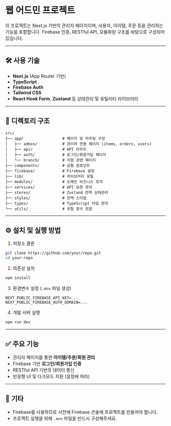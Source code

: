 
# 웹 어드민 프로젝트

이 프로젝트는 Next.js 기반의 관리자 페이지이며, 사용자, 아이템, 주문 등을 관리하는 기능을 포함합니다. Firebase 인증, RESTful API, 모듈화된 구조를 바탕으로 구성되어 있습니다.

---

## 🛠️ 사용 기술

- **Next.js** (App Router 기반)
- **TypeScript**
- **Firebase Auth**
- **Tailwind CSS**
- **React Hook Form**, **Zustand** 등 상태관리 및 유틸리티 라이브러리

---

## 📁 디렉토리 구조

```
src/
├── app/                 # 페이지 및 라우팅 구성
│   ├── admin/           # 관리자 전용 페이지 (items, orders, users)
│   ├── api/             # API 라우트
│   ├── auth/            # 로그인/회원가입 페이지
│   └── branch/          # 지점 관련 페이지
├── components/          # 공통 컴포넌트
├── firebase/            # Firebase 설정
├── lib/                 # 라이브러리 유틸
├── modules/             # 도메인 비즈니스 로직
├── services/            # API 요청 정의
├── stores/              # Zustand 전역 상태관리
├── styles/              # 전역 스타일
├── types/               # TypeScript 타입 정의
└── utils/               # 유틸 함수 모음
```

---

## ⚙️ 설치 및 실행 방법

1. 저장소 클론
```bash
git clone https://github.com/your/repo.git
cd your-repo
```

2. 의존성 설치
```bash
npm install
```

3. 환경변수 설정 (`.env` 파일 생성)
```env
NEXT_PUBLIC_FIREBASE_API_KEY=...
NEXT_PUBLIC_FIREBASE_AUTH_DOMAIN=...
```

4. 개발 서버 실행
```bash
npm run dev
```

---

## ✅ 주요 기능

- 관리자 페이지를 통한 **아이템/주문/회원 관리**
- Firebase 기반 **로그인/회원가입 인증**
- RESTful API 기반의 데이터 통신
- 반응형 UI 및 다크모드 지원 (설정에 따라)

---

## 📌 기타

- Firebase를 사용하므로 사전에 Firebase 콘솔에 프로젝트를 만들어야 합니다.
- 프로젝트 실행을 위해 `.env` 파일을 반드시 구성해주세요.
